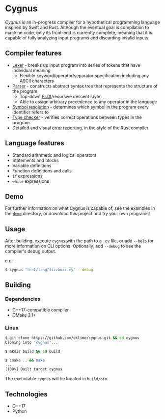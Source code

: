 # Cygnus

_Cygnus_ is an in-progress compiler for a hypothetical programming language inspired by Swift and Rust. Although the eventual goal is compilation to machine code, only its front-end is currently complete, meaning that it is capable of fully analyzing input programs and discarding invalid inputs.

## Compiler features

- [Lexer](demo/lexer.md) - breaks up input program into series of tokens that have individual meaning
  - Flexible keyword/operator/separator specification including any ASCII characters
- [Parser](demo/parser.md) - constructs abstract syntax tree that represents the structure of the program
  - Top-down [Pratt](https://en.wikipedia.org/wiki/Operator-precedence_parser#Pratt_parsing)/recursive descent style
  - Able to assign arbitrary precedence to any operator in the language
- [Symbol resolution](demo/symbol.md) - determines which symbol in the program every identifier refers to
- [Type checker](demo/type.md) - verifies correct operations between types in the program
- Detailed and visual [error reporting](demo/error.md), in the style of the Rust compiler

## Language features

- Standard arithmetic and logical operators
- Statements and blocks
- Variable definitions
- Function definitions and calls
- `if` expressions
- `while` expressions

## Demo

For further information on what Cygnus is capable of, see the examples in the [`demo`](demo) directory, or download this project and try your own programs!

## Usage

After building, execute `cygnus` with the path to a `.cy` file, or add `--help` for more information on CLI options. Optionally, add `--debug` to see the compiler's debug output.

e.g.

```bash
$ cygnus "test/lang/fizzbuzz.cy" --debug
```

## Building

### Dependencies

- C++17-compatible compiler
- CMake 3.1+

### Linux

```bash
$ git clone https://github.com/eklimo/cygnus.git && cd cygnus
Cloning into 'cygnus'...

$ mkdir build && cd build

$ cmake .. && make
...
[100%] Built target cygnus
```

The executable `cygnus` will be located in `build/bin`.

## Technologies

- C++17
- Python
